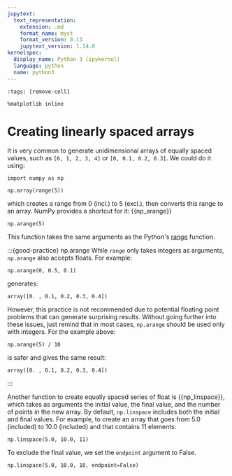 ```yaml
---
jupytext:
  text_representation:
    extension: .md
    format_name: myst
    format_version: 0.13
    jupytext_version: 1.14.0
kernelspec:
  display_name: Python 3 (ipykernel)
  language: python
  name: python3
---
```


```{code-cell} ipython3
:tags: [remove-cell]

%matplotlib inline
```

# Creating linearly spaced arrays

It is very common to generate unidimensional arrays of equally spaced values, such as `[0, 1, 2, 3, 4]` or `[0, 0.1, 0.2, 0.3]`. We could do it using:

```{code-cell} ipython3
import numpy as np

np.array(range(5))
```

which creates a range from 0 (incl.) to 5 (excl.), then converts this range to an array. NumPy provides a shortcut for it: {{np_arange}}

```{code-cell} ipython3
np.arange(5)
```

This function takes the same arguments as the Python's [range](python_for.md) function.

:::{good-practice} np.arange
While `range` only takes integers as arguments, `np.arange` also accepts floats. For example:

```
np.arange(0, 0.5, 0.1)
```

generates:

```
array([0. , 0.1, 0.2, 0.3, 0.4])
```

However, this practice is not recommended due to potential floating point problems that can generate surprising results. Without going further into these issues, just remind that in most cases, `np.arange` should be used only with integers. For the example above:

```
np.arange(5) / 10
```

is safer and gives the same result:

```
array([0. , 0.1, 0.2, 0.3, 0.4])
```
:::

Another function to create equally spaced series of float is {{np_linspace}}, which takes as arguments the initial value, the final value, and the number of points in the new array. By default, `np.linspace` includes both the initial and final values. For example, to create an array that goes from 5.0 (included) to 10.0 (included) and that contains 11 elements:

```{code-cell} ipython3
np.linspace(5.0, 10.0, 11)
```

To exclude the final value, we set the `endpoint` argument to False.

```{code-cell} ipython3
np.linspace(5.0, 10.0, 10, endpoint=False)
```
